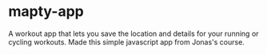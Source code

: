 # mapty-app

A workout app that lets you save the location and details for your running or cycling workouts. 
Made this simple javascript app from Jonas's course. 
